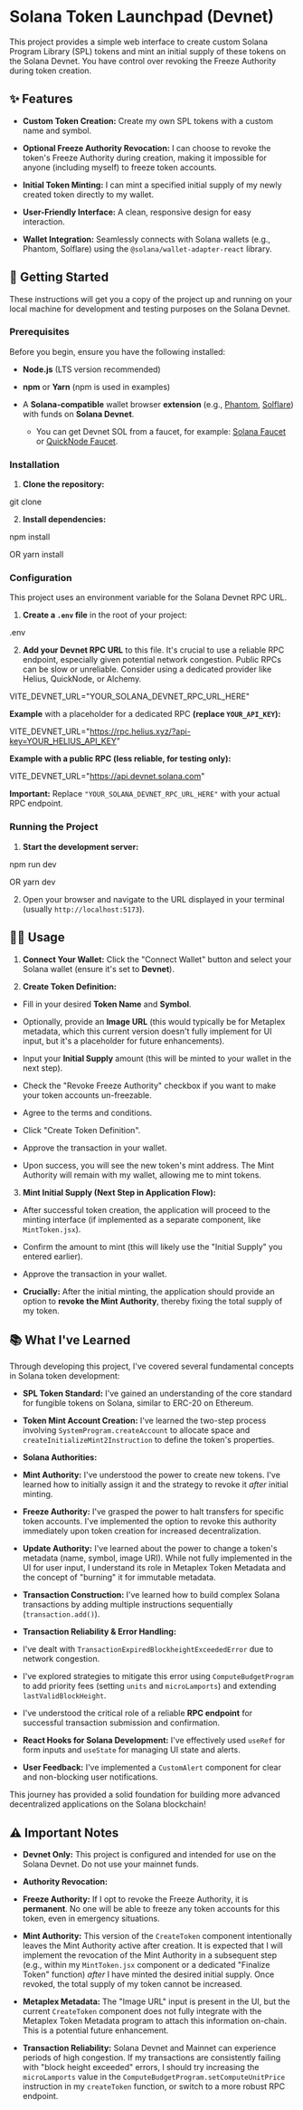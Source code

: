 # Solana Token Launchpad (Devnet)

This project provides a simple web interface to create custom Solana Program Library (SPL) tokens and mint an initial supply of these tokens on the Solana Devnet. You have control over revoking the Freeze Authority during token creation.

## ✨ Features

* **Custom Token Creation:** Create my own SPL tokens with a custom name and symbol.

* **Optional Freeze Authority Revocation:** I can choose to revoke the token's Freeze Authority during creation, making it impossible for anyone (including myself) to freeze token accounts.

* **Initial Token Minting:** I can mint a specified initial supply of my newly created token directly to my wallet.

* **User-Friendly Interface:** A clean, responsive design for easy interaction.

* **Wallet Integration:** Seamlessly connects with Solana wallets (e.g., Phantom, Solflare) using the `@solana/wallet-adapter-react` library.

## 🚀 Getting Started

These instructions will get you a copy of the project up and running on your local machine for development and testing purposes on the Solana Devnet.

### Prerequisites

Before you begin, ensure you have the following installed:

* **Node.js** (LTS version recommended)

* **npm** or **Yarn** (npm is used in examples)

* A **Solana-compatible** wallet browser **extension** (e.g., [Phantom](https://phantom.app/download), [Solflare](https://solflare.com/access)) with funds on **Solana Devnet**.

  * You can get Devnet SOL from a faucet, for example: [Solana Faucet](https://solana-labs.github.io/solana-web3.js/dev/faucet.html) or [QuickNode Faucet](https://faucet.quicknode.com/solana/devnet).

### Installation

1. **Clone the repository:**

git clone 


2. **Install dependencies:**

npm install

OR
yarn install


### Configuration

This project uses an environment variable for the Solana Devnet RPC URL.

1. **Create a `.env` file** in the root of your project:

.env


2. **Add your Devnet RPC URL** to this file. It's crucial to use a reliable RPC endpoint, especially given potential network congestion. Public RPCs can be slow or unreliable. Consider using a dedicated provider like Helius, QuickNode, or Alchemy.

VITE_DEVNET_URL="YOUR_SOLANA_DEVNET_RPC_URL_HERE"


**Example** with a placeholder for a dedicated RPC **(replace `YOUR_API_KEY`):**

VITE_DEVNET_URL="https://rpc.helius.xyz/?api-key=YOUR_HELIUS_API_KEY"


**Example with a public RPC (less reliable, for testing only):**

VITE_DEVNET_URL="https://api.devnet.solana.com"


**Important:** Replace `"YOUR_SOLANA_DEVNET_RPC_URL_HERE"` with your actual RPC endpoint.

### Running the Project

1. **Start the development server:**

npm run dev

OR
yarn dev


2. Open your browser and navigate to the URL displayed in your terminal (usually `http://localhost:5173`).

## 👨‍💻 Usage

1. **Connect Your Wallet:** Click the "Connect Wallet" button and select your Solana wallet (ensure it's set to **Devnet**).

2. **Create Token Definition:**

* Fill in your desired **Token Name** and **Symbol**.

* Optionally, provide an **Image URL** (this would typically be for Metaplex metadata, which this current version doesn't fully implement for UI input, but it's a placeholder for future enhancements).

* Input your **Initial Supply** amount (this will be minted to your wallet in the next step).

* Check the "Revoke Freeze Authority" checkbox if you want to make your token accounts un-freezable.

* Agree to the terms and conditions.

* Click "Create Token Definition".

* Approve the transaction in your wallet.

* Upon success, you will see the new token's mint address. The Mint Authority will remain with my wallet, allowing me to mint tokens.

3. **Mint Initial Supply (Next Step in Application Flow):**

* After successful token creation, the application will proceed to the minting interface (if implemented as a separate component, like `MintToken.jsx`).

* Confirm the amount to mint (this will likely use the "Initial Supply" you entered earlier).

* Approve the transaction in your wallet.

* **Crucially:** After the initial minting, the application should provide an option to **revoke the Mint Authority**, thereby fixing the total supply of my token.

## 📚 What I've Learned

Through developing this project, I've covered several fundamental concepts in Solana token development:

* **SPL Token Standard:** I've gained an understanding of the core standard for fungible tokens on Solana, similar to ERC-20 on Ethereum.

* **Token Mint Account Creation:** I've learned the two-step process involving `SystemProgram.createAccount` to allocate space and `createInitializeMint2Instruction` to define the token's properties.

* **Solana Authorities:**

* **Mint Authority:** I've understood the power to create new tokens. I've learned how to initially assign it and the strategy to revoke it *after* initial minting.

* **Freeze Authority:** I've grasped the power to halt transfers for specific token accounts. I've implemented the option to revoke this authority immediately upon token creation for increased decentralization.

* **Update Authority:** I've learned about the power to change a token's metadata (name, symbol, image URI). While not fully implemented in the UI for user input, I understand its role in Metaplex Token Metadata and the concept of "burning" it for immutable metadata.

* **Transaction Construction:** I've learned how to build complex Solana transactions by adding multiple instructions sequentially (`transaction.add()`).

* **Transaction Reliability & Error Handling:**

* I've dealt with `TransactionExpiredBlockheightExceededError` due to network congestion.

* I've explored strategies to mitigate this error using `ComputeBudgetProgram` to add priority fees (setting `units` and `microLamports`) and extending `lastValidBlockHeight`.

* I've understood the critical role of a reliable **RPC endpoint** for successful transaction submission and confirmation.

* **React Hooks for Solana Development:** I've effectively used `useRef` for form inputs and `useState` for managing UI state and alerts.

* **User Feedback:** I've implemented a `CustomAlert` component for clear and non-blocking user notifications.

This journey has provided a solid foundation for building more advanced decentralized applications on the Solana blockchain!

## ⚠️ Important Notes

* **Devnet Only:** This project is configured and intended for use on the Solana Devnet. Do not use your mainnet funds.

* **Authority Revocation:**

* **Freeze Authority:** If I opt to revoke the Freeze Authority, it is **permanent**. No one will be able to freeze any token accounts for this token, even in emergency situations.

* **Mint Authority:** This version of the `CreateToken` component intentionally leaves the Mint Authority active after creation. It is expected that I will implement the revocation of the Mint Authority in a subsequent step (e.g., within my `MintToken.jsx` component or a dedicated "Finalize Token" function) *after* I have minted the desired initial supply. Once revoked, the total supply of my token cannot be increased.

* **Metaplex Metadata:** The "Image URL" input is present in the UI, but the current `CreateToken` component does not fully integrate with the Metaplex Token Metadata program to attach this information on-chain. This is a potential future enhancement.

* **Transaction Reliability:** Solana Devnet and Mainnet can experience periods of high congestion. If my transactions are consistently failing with "block height exceeded" errors, I should try increasing the `microLamports` value in the `ComputeBudgetProgram.setComputeUnitPrice` instruction in my `createToken` function, or switch to a more robust RPC endpoint.